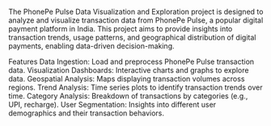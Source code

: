 The PhonePe Pulse Data Visualization and Exploration project is designed to analyze and visualize transaction data from PhonePe Pulse, a popular digital payment platform in India. This project aims to provide insights into transaction trends, usage patterns, and geographical distribution of digital payments, enabling data-driven decision-making.

Features
Data Ingestion: Load and preprocess PhonePe Pulse transaction data.
Visualization Dashboards: Interactive charts and graphs to explore data.
Geospatial Analysis: Maps displaying transaction volumes across regions.
Trend Analysis: Time series plots to identify transaction trends over time.
Category Analysis: Breakdown of transactions by categories (e.g., UPI, recharge).
User Segmentation: Insights into different user demographics and their transaction behaviors.

